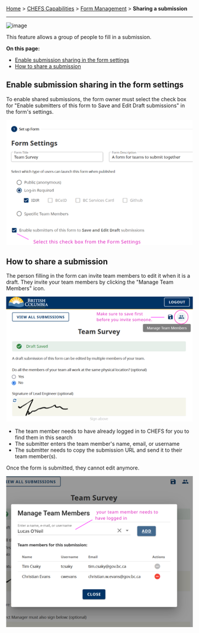 [Home](.) > [CHEFS Capabilities](CHEFS-Capabilities) > [Form Management](Form-Management) > **Sharing a submission**
***

![image](https://user-images.githubusercontent.com/87393930/235733786-f9b9ac58-08bc-42b7-8f9b-1028ee123451.png)


This feature allows a group of people to fill in a submission.

**On this page:**
* [Enable submission sharing in the form settings](#Enable-submission-sharing-in-the-form-settings)
* [How to share a submission](#How-to-share-a-submission)

## Enable submission sharing in the form settings
To enable shared submissions, the form owner must select the check box for "Enable submitters of this form to Save and Edit Draft submissions" in the form's settings.

![Enable Submission Sharing in the Form Settings](images/sub-group_settings.png)

## How to share a submission

The person filling in the form can invite team members to edit it when it is a draft. They invite your team members by clicking the "Manage Team Members" icon.

![Add Team Member to your Submission](images/sub-group_manage.png)

* The team member needs to have already logged in to CHEFS for you to find them in this search
* The submitter enters the team member's name, email, or username
* The submitter needs to copy the submission URL and send it to their team member(s).

Once the form is submitted, they cannot edit anymore.  

![Add Team Member to your Submission](images/sub-group_manage-2.png)
